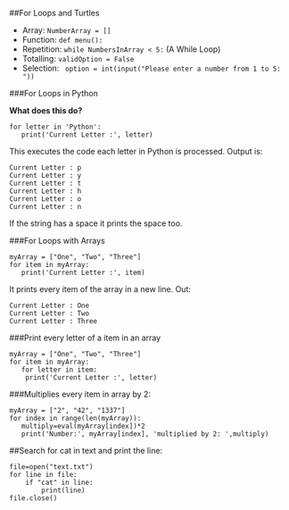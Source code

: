 ##For Loops and Turtles

* Array: `NumberArray = []`
* Function: `def menu():`
* Repetition: `while NumbersInArray < 5:` (A While Loop)
* Totalling: `validOption = False`
* Selection: ` option = int(input("Please enter a number from 1 to 5: "))`

###For Loops in Python

**What does this do?**

```
for letter in 'Python':
   print('Current Letter :', letter)
   ```
   
This executes the code each letter in Python is processed. Output is:

```
Current Letter : p
Current Letter : y
Current Letter : t
Current Letter : h
Current Letter : o
Current Letter : n
```

If the string has a space it prints the space too.

###For Loops with Arrays

```
myArray = ["One", "Two", "Three"]
for item in myArray:
   print('Current Letter :', item)
```

It prints every item of the array in a new line. Out:

```
Current Letter : One
Current Letter : Two
Current Letter : Three
```

###Print every letter of a item in an array

```
myArray = ["One", "Two", "Three"]
for item in myArray:
   for letter in item:
   	print('Current Letter :', letter)

```

###Multiplies every item in array by 2:

```
myArray = ["2", "42", "1337"]
for index in range(len(myArray)):
   multiply=eval(myArray[index])*2
   print('Number:', myArray[index], 'multiplied by 2: ',multiply)
```

##Search for cat in text and print the line:

```
file=open("text.txt")
for line in file:
	if "cat" in line:
		print(line)
file.close()
```
